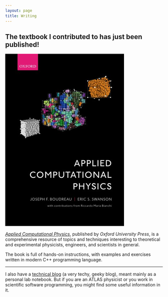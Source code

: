 ```yaml
---
layout: page
title: Writing
---
```


## The textbook I contributed to has just been published!

!["Applied Computational Physics" cover](/assets/img/pages/acp_cover.jpg)


[_Applied Computational Physics_](https://global.oup.com/academic/product/applied-computational-physics-9780198708643?lang=en&cc=ch), published by _Oxford University Press_, is a comprehensive resource of topics and techniques interesting to theoretical and experimental physicists, engineers, and scientists in general.

The book is full of hands-on instructions, with examples and exercises written in modern C++ programming language.



<!-- You can find my writing at my physics&science blog, where I like sharing my curiosity and my passion about the Universe we all live in. -->

<hr>

I also have a [technical blog](../blog.html) (a very techy, geeky blog), meant mainly as a personal lab notebook. But if you are an ATLAS physicist or you work in scientific software programming, you might find some useful information in it.
